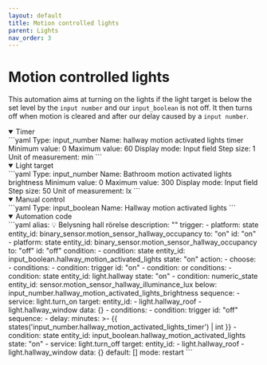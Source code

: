 ```yaml
---
layout: default
title: Motion controlled lights
parent: Lights
nav_order: 3
---
```



# Motion controlled lights
This automation aims at turning on the lights if the light target is below the set level by the `input number` and our `input_boolean` is not off. It then turns off when motion is cleared and after our delay caused by a `input number`.


<details open markdown="block">
  <summary>Timer</summary>
```yaml	  
Type: input_number
Name: hallway motion activated lights timer
Minimum value: 0
Maximum value: 60
Display mode: Input field
Step size: 1
Unit of measurement: min
```
</details>

<details open markdown="block">
  <summary>Light target</summary>
```yaml	
Type: input_number
Name: Bathroom motion activated lights brightness
Minimum value: 0
Maximum value: 300
Display mode: Input field
Step size: 50
Unit of measurement: lx
```
</details>

<details open markdown="block">
  <summary>Manual control</summary>
```yaml	
Type: input_boolean
Name: Hallway motion activated lights
```
</details>

<details open markdown="block">
  <summary>Automation code</summary>
```yaml
alias: 💡 Belysning hall rörelse
description: ""
trigger:
  - platform: state
    entity_id: binary_sensor.motion_sensor_hallway_occupancy
    to: "on"
    id: "on"
  - platform: state
    entity_id: binary_sensor.motion_sensor_hallway_occupancy
    to: "off"
    id: "off"
condition:
  - condition: state
    entity_id: input_boolean.hallway_motion_activated_lights
    state: "on"
action:
  - choose:
      - conditions:
          - condition: trigger
            id: "on"
          - condition: or
            conditions:
              - condition: state
                entity_id: light.hallway
                state: "on"
              - condition: numeric_state
                entity_id: sensor.motion_sensor_hallway_illuminance_lux
                below: input_number.hallway_motion_activated_lights_brightness
        sequence:
          - service: light.turn_on
            target:
              entity_id:
                - light.hallway_roof
                - light.hallway_window
            data: {}
      - conditions:
          - condition: trigger
            id: "off"
        sequence:
          - delay:
              minutes: >-
                {{ states('input_number.hallway_motion_activated_lights_timer')
                | int }}
          - condition: state
            entity_id: input_boolean.hallway_motion_activated_lights
            state: "on"
          - service: light.turn_off
            target:
              entity_id:
                - light.hallway_roof
                - light.hallway_window
            data: {}
    default: []
mode: restart
```
</details>
